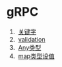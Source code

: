 # gRPC

1.  [关键字](gRPC/%E5%85%B3%E9%94%AE%E5%AD%97.md)
2.  [validation](gRPC/validation.md)
3.  [Any类型](gRPC/Any%E7%B1%BB%E5%9E%8B.md)
4.  [map类型设值](gRPC/map%E7%B1%BB%E5%9E%8B%E8%AE%BE%E5%80%BC.md)
